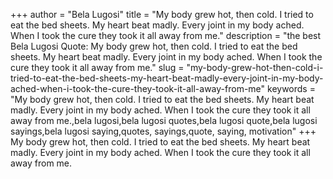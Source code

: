 +++
author = "Bela Lugosi"
title = "My body grew hot, then cold. I tried to eat the bed sheets. My heart beat madly. Every joint in my body ached. When I took the cure they took it all away from me."
description = "the best Bela Lugosi Quote: My body grew hot, then cold. I tried to eat the bed sheets. My heart beat madly. Every joint in my body ached. When I took the cure they took it all away from me."
slug = "my-body-grew-hot-then-cold-i-tried-to-eat-the-bed-sheets-my-heart-beat-madly-every-joint-in-my-body-ached-when-i-took-the-cure-they-took-it-all-away-from-me"
keywords = "My body grew hot, then cold. I tried to eat the bed sheets. My heart beat madly. Every joint in my body ached. When I took the cure they took it all away from me.,bela lugosi,bela lugosi quotes,bela lugosi quote,bela lugosi sayings,bela lugosi saying,quotes, sayings,quote, saying, motivation"
+++
My body grew hot, then cold. I tried to eat the bed sheets. My heart beat madly. Every joint in my body ached. When I took the cure they took it all away from me.
